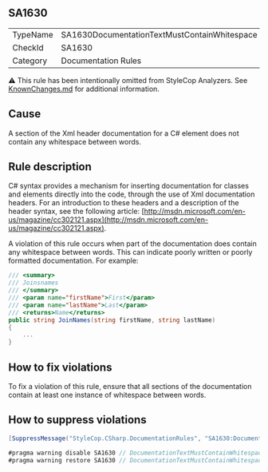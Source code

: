 ﻿## SA1630

<table>
<tr>
  <td>TypeName</td>
  <td>SA1630DocumentationTextMustContainWhitespace</td>
</tr>
<tr>
  <td>CheckId</td>
  <td>SA1630</td>
</tr>
<tr>
  <td>Category</td>
  <td>Documentation Rules</td>
</tr>
</table>

:warning: This rule has been intentionally omitted from StyleCop Analyzers. See [KnownChanges.md](KnownChanges.md) for
additional information.

## Cause

A section of the Xml header documentation for a C# element does not contain any whitespace between words.

## Rule description

C# syntax provides a mechanism for inserting documentation for classes and elements directly into the code, through the use of Xml documentation headers. For an introduction to these headers and a description of the header syntax, see the following article: [http://msdn.microsoft.com/en-us/magazine/cc302121.aspx](http://msdn.microsoft.com/en-us/magazine/cc302121.aspx).

A violation of this rule occurs when part of the documentation does contain any whitespace between words. This can indicate poorly written or poorly formatted documentation. For example:

```csharp
/// <summary>
/// Joinsnames
/// </summary>
/// <param name="firstName">First</param>
/// <param name="lastName">Last</param>
/// <returns>Name</returns>
public string JoinNames(string firstName, string lastName)
{
    ...
}
```

## How to fix violations

To fix a violation of this rule, ensure that all sections of the documentation contain at least one instance of whitespace between words.

## How to suppress violations

```csharp
[SuppressMessage("StyleCop.CSharp.DocumentationRules", "SA1630:DocumentationTextMustContainWhitespace", Justification = "Reviewed.")]
```

```csharp
#pragma warning disable SA1630 // DocumentationTextMustContainWhitespace
#pragma warning restore SA1630 // DocumentationTextMustContainWhitespace
```
